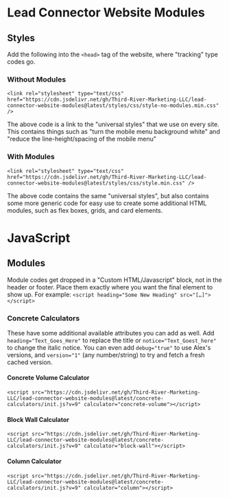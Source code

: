 # Lead Connector Website Modules

## Styles
Add the following into the `<head>` tag of the website, where "tracking" type codes go.

### Without Modules
    <link rel="stylesheet" type="text/css" href="https://cdn.jsdelivr.net/gh/Third-River-Marketing-LLC/lead-connector-website-modules@latest/styles/css/style-no-modules.min.css" />

The above code is a link to the "universal styles" that we use on every site. This contains things such as "turn the mobile menu background white" and "reduce the line-height/spacing of the mobile menu"

### With Modules
    <link rel="stylesheet" type="text/css" href="https://cdn.jsdelivr.net/gh/Third-River-Marketing-LLC/lead-connector-website-modules@latest/styles/css/style.min.css" />

The above code contains the same "universal styles", but also contains some more generic code for easy use to create some additional HTML modules, such as flex boxes, grids, and card elements.

# JavaScript

## Modules
Module codes get dropped in a "Custom HTML/Javascript" block, not in the header or footer. Place them exactly where you want the final element to show up. For example: `<script heading="Some New Heading" src="[…]"></script>`

### Concrete Calculators
These have some additional available attributes you can add as well. Add `heading="Text_Goes_Here"` to replace the title or `notice="Text_Goest_here"` to change the italic notice. You can even add `debug="true"` to use Alex's versions, and `version="1"` (any number/string) to try and fetch a fresh cached version.

#### Concrete Volume Calculator
    <script src="https://cdn.jsdelivr.net/gh/Third-River-Marketing-LLC/lead-connector-website-modules@latest/concrete-calculators/init.js?v=9" calculator="concrete-volume"></script>

#### Block Wall Calculator
	<script src="https://cdn.jsdelivr.net/gh/Third-River-Marketing-LLC/lead-connector-website-modules@latest/concrete-calculators/init.js?v=9" calculator="block-wall"></script>

#### Column Calculator
	<script src="https://cdn.jsdelivr.net/gh/Third-River-Marketing-LLC/lead-connector-website-modules@latest/concrete-calculators/init.js?v=9" calculator="column"></script>